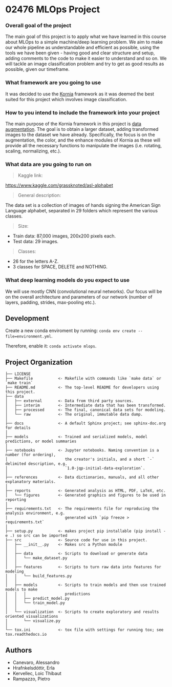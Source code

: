 # 02476 MLOps Project

### Overall goal of the project
The main goal of this project is to apply what we have learned in this course about MLOps to a simple machine/deep learning problem. We aim to make our whole pipeline as understandable and efficient as possible, using the tools we have been given - having good and clear structure and setup, adding comments to the code to make it easier to understand and so on. We will tackle an image classification problem and try to get as good results as possible, given our timeframe.

### What framework are you going to use
It was decided to use the [Kornia](https://github.com/kornia/kornia) framework as it was deemed the best suited for this project which involves image classification.

### How to you intend to include the framework into your project
The main purpose of the Kornia framework in this project is [data augmentation](https://kornia.readthedocs.io/en/latest/applications/image_augmentations.html). The goal is to obtain a larger dataset, adding transformed images to the dataset we have already. Specifically, the focus is on the augmentation, the color, and the enhance modules of Kornia as these will provide all the necessary functions to manipulate the images (i.e. rotating, scaling, normalizing, etc.).

### What data are you going to run on

> Kaggle link:

https://www.kaggle.com/grassknoted/asl-alphabet

> General description:

The data set is a collection of images of hands signing the American Sign Language alphabet, separated in 29 folders which represent the various classes.

> Size:

* Train data: 87,000 images, 200x200 pixels each.
* Test data: 29 images. 

> Classes:

* 26 for the letters A-Z.
* 3 classes for SPACE, DELETE and NOTHING.

### What deep learning models do you expect to use

We will use mostly CNN (convolutional neural networks). Our focus will be on the overall architecture and parameters of our network (number of layers, padding, strides, max-pooling etc.).

## Development

Create a new conda enviroment by running: `conda env create --file=environment.yml`.

Therefore, enable it: `conda activate mlops`.

## Project Organization


    ├── LICENSE
    ├── Makefile           <- Makefile with commands like `make data` or `make train`
    ├── README.md          <- The top-level README for developers using this project.
    ├── data
    │   ├── external       <- Data from third party sources.
    │   ├── interim        <- Intermediate data that has been transformed.
    │   ├── processed      <- The final, canonical data sets for modeling.
    │   └── raw            <- The original, immutable data dump.
    │
    ├── docs               <- A default Sphinx project; see sphinx-doc.org for details
    │
    ├── models             <- Trained and serialized models, model predictions, or model summaries
    │
    ├── notebooks          <- Jupyter notebooks. Naming convention is a number (for ordering),
    │                         the creator's initials, and a short `-` delimited description, e.g.
    │                         `1.0-jqp-initial-data-exploration`.
    │
    ├── references         <- Data dictionaries, manuals, and all other explanatory materials.
    │
    ├── reports            <- Generated analysis as HTML, PDF, LaTeX, etc.
    │   └── figures        <- Generated graphics and figures to be used in reporting
    │
    ├── requirements.txt   <- The requirements file for reproducing the analysis environment, e.g.
    │                         generated with `pip freeze > requirements.txt`
    │
    ├── setup.py           <- makes project pip installable (pip install -e .) so src can be imported
    ├── src                <- Source code for use in this project.
    │   ├── __init__.py    <- Makes src a Python module
    │   │
    │   ├── data           <- Scripts to download or generate data
    │   │   └── make_dataset.py
    │   │
    │   ├── features       <- Scripts to turn raw data into features for modeling
    │   │   └── build_features.py
    │   │
    │   ├── models         <- Scripts to train models and then use trained models to make
    │   │   │                 predictions
    │   │   ├── predict_model.py
    │   │   └── train_model.py
    │   │
    │   └── visualization  <- Scripts to create exploratory and results oriented visualizations
    │       └── visualize.py
    │
    └── tox.ini            <- tox file with settings for running tox; see tox.readthedocs.io


## Authors

* Canevaro, Alessandro
* Hrafnkelsdóttir, Erla
* Kervellec, Loic Thibaut
* Rampazzo, Pietro
